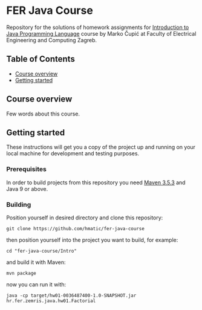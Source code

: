 # FER Java Course 

Repository for the solutions of homework assignments for [Introduction to Java Programming Language][1] course by Marko Čupić at Faculty of Electrical Engineering and Computing Zagreb.

## Table of Contents
- [Course overview](#course-overview)
- [Getting started](#getting-started)

## Course overview
Few words about this course.

## Getting started
These instructions will get you a copy of the project up and running on your local machine for development and testing purposes. 

### Prerequisites
In order to build projects from this repository you need [Maven 3.5.3][2] and Java 9 or above.

### Building
Position yourself in desired directory and clone this repository:
```
git clone https://github.com/hmatic/fer-java-course
```
then position yourself into the project you want to build, for example:
```
cd "fer-java-course/Intro"
```
and build it with Maven:
```
mvn package
```
now you can run it with:
```
java -cp target/hw01-0036487400-1.0-SNAPSHOT.jar hr.fer.zemris.java.hw01.Factorial
```

[1]: https://www.fer.unizg.hr/en/course/itjpl
[2]: https://maven.apache.org/docs/3.5.3/release-notes.html